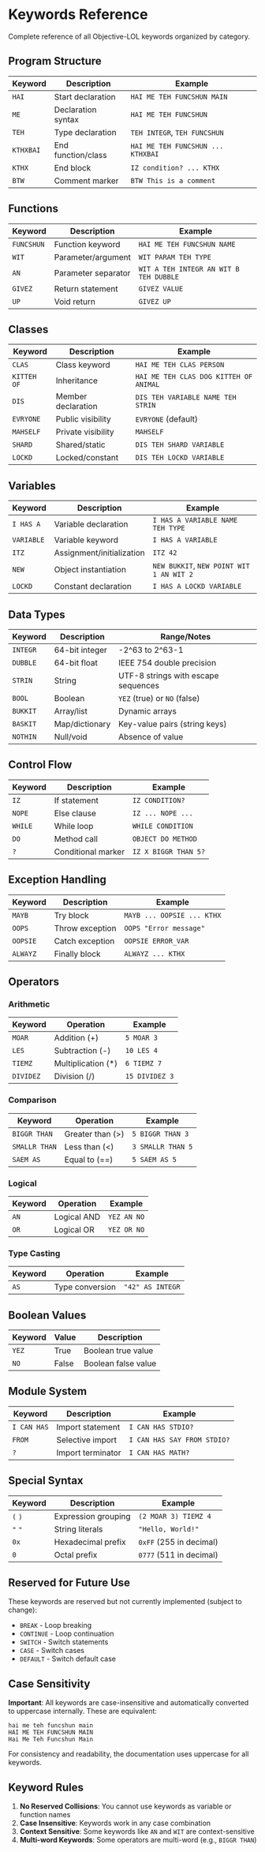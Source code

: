# Keywords Reference

Complete reference of all Objective-LOL keywords organized by category.

## Program Structure

| Keyword | Description | Example |
|---------|-------------|----------|
| `HAI` | Start declaration | `HAI ME TEH FUNCSHUN MAIN` |
| `ME` | Declaration syntax | `HAI ME TEH FUNCSHUN` |
| `TEH` | Type declaration | `TEH INTEGR`, `TEH FUNCSHUN` |
| `KTHXBAI` | End function/class | `HAI ME TEH FUNCSHUN ... KTHXBAI` |
| `KTHX` | End block | `IZ condition? ... KTHX` |
| `BTW` | Comment marker | `BTW This is a comment` |

## Functions

| Keyword | Description | Example |
|---------|-------------|----------|
| `FUNCSHUN` | Function keyword | `HAI ME TEH FUNCSHUN NAME` |
| `WIT` | Parameter/argument | `WIT PARAM TEH TYPE` |
| `AN` | Parameter separator | `WIT A TEH INTEGR AN WIT B TEH DUBBLE` |
| `GIVEZ` | Return statement | `GIVEZ VALUE` |
| `UP` | Void return | `GIVEZ UP` |

## Classes

| Keyword | Description | Example |
|---------|-------------|----------|
| `CLAS` | Class keyword | `HAI ME TEH CLAS PERSON` |
| `KITTEH OF` | Inheritance | `HAI ME TEH CLAS DOG KITTEH OF ANIMAL` |
| `DIS` | Member declaration | `DIS TEH VARIABLE NAME TEH STRIN` |
| `EVRYONE` | Public visibility | `EVRYONE` (default) |
| `MAHSELF` | Private visibility | `MAHSELF` |
| `SHARD` | Shared/static | `DIS TEH SHARD VARIABLE` |
| `LOCKD` | Locked/constant | `DIS TEH LOCKD VARIABLE` |

## Variables

| Keyword | Description | Example |
|---------|-------------|----------|
| `I HAS A` | Variable declaration | `I HAS A VARIABLE NAME TEH TYPE` |
| `VARIABLE` | Variable keyword | `I HAS A VARIABLE` |
| `ITZ` | Assignment/initialization | `ITZ 42` |
| `NEW` | Object instantiation | `NEW BUKKIT`, `NEW POINT WIT 1 AN WIT 2` |
| `LOCKD` | Constant declaration | `I HAS A LOCKD VARIABLE` |

## Data Types

| Keyword | Description | Range/Notes |
|---------|-------------|-------------|
| `INTEGR` | 64-bit integer | -2^63 to 2^63-1 |
| `DUBBLE` | 64-bit float | IEEE 754 double precision |
| `STRIN` | String | UTF-8 strings with escape sequences |
| `BOOL` | Boolean | `YEZ` (true) or `NO` (false) |
| `BUKKIT` | Array/list | Dynamic arrays |
| `BASKIT` | Map/dictionary | Key-value pairs (string keys) |
| `NOTHIN` | Null/void | Absence of value |

## Control Flow

| Keyword | Description | Example |
|---------|-------------|----------|
| `IZ` | If statement | `IZ CONDITION?` |
| `NOPE` | Else clause | `IZ ... NOPE ...` |
| `WHILE` | While loop | `WHILE CONDITION` |
| `DO` | Method call | `OBJECT DO METHOD` |
| `?` | Conditional marker | `IZ X BIGGR THAN 5?` |

## Exception Handling

| Keyword | Description | Example |
|---------|-------------|----------|
| `MAYB` | Try block | `MAYB ... OOPSIE ... KTHX` |
| `OOPS` | Throw exception | `OOPS "Error message"` |
| `OOPSIE` | Catch exception | `OOPSIE ERROR_VAR` |
| `ALWAYZ` | Finally block | `ALWAYZ ... KTHX` |

## Operators

### Arithmetic
| Keyword | Operation | Example |
|---------|-----------|----------|
| `MOAR` | Addition (+) | `5 MOAR 3` |
| `LES` | Subtraction (-) | `10 LES 4` |
| `TIEMZ` | Multiplication (*) | `6 TIEMZ 7` |
| `DIVIDEZ` | Division (/) | `15 DIVIDEZ 3` |

### Comparison
| Keyword | Operation | Example |
|---------|-----------|----------|
| `BIGGR THAN` | Greater than (>) | `5 BIGGR THAN 3` |
| `SMALLR THAN` | Less than (<) | `3 SMALLR THAN 5` |
| `SAEM AS` | Equal to (==) | `5 SAEM AS 5` |

### Logical
| Keyword | Operation | Example |
|---------|-----------|----------|
| `AN` | Logical AND | `YEZ AN NO` |
| `OR` | Logical OR | `YEZ OR NO` |

### Type Casting
| Keyword | Operation | Example |
|---------|-----------|----------|
| `AS` | Type conversion | `"42" AS INTEGR` |

## Boolean Values

| Keyword | Value | Description |
|---------|-------|-------------|
| `YEZ` | True | Boolean true value |
| `NO` | False | Boolean false value |

## Module System

| Keyword | Description | Example |
|---------|-------------|----------|
| `I CAN HAS` | Import statement | `I CAN HAS STDIO?` |
| `FROM` | Selective import | `I CAN HAS SAY FROM STDIO?` |
| `?` | Import terminator | `I CAN HAS MATH?` |

## Special Syntax

| Keyword | Description | Example |
|---------|-------------|----------|
| `(` `)` | Expression grouping | `(2 MOAR 3) TIEMZ 4` |
| `"` `"` | String literals | `"Hello, World!"` |
| `0x` | Hexadecimal prefix | `0xFF` (255 in decimal) |
| `0` | Octal prefix | `0777` (511 in decimal) |

## Reserved for Future Use

These keywords are reserved but not currently implemented (subject to change):

- `BREAK` - Loop breaking
- `CONTINUE` - Loop continuation
- `SWITCH` - Switch statements
- `CASE` - Switch cases
- `DEFAULT` - Switch default case

## Case Sensitivity

**Important**: All keywords are case-insensitive and automatically converted to uppercase internally. These are equivalent:

```lol
hai me teh funcshun main
HAI ME TEH FUNCSHUN MAIN
Hai Me Teh Funcshun Main
```

For consistency and readability, the documentation uses uppercase for all keywords.

## Keyword Rules

1. **No Reserved Collisions**: You cannot use keywords as variable or function names
2. **Case Insensitive**: Keywords work in any case combination
3. **Context Sensitive**: Some keywords like `AN` and `WIT` are context-sensitive
4. **Multi-word Keywords**: Some operators are multi-word (e.g., `BIGGR THAN`)